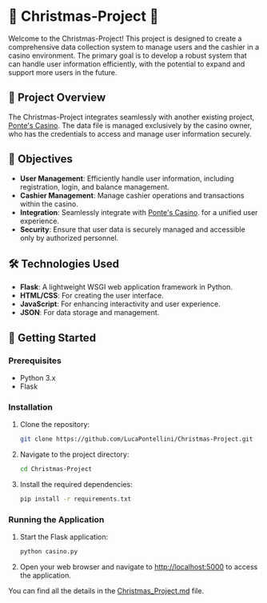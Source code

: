 # 🎄 Christmas-Project 🎄

Welcome to the Christmas-Project! This project is designed to create a comprehensive data collection system to manage users and the cashier in a casino environment. The primary goal is to develop a robust system that can handle user information efficiently, with the potential to expand and support more users in the future.

## 🌟 Project Overview
The Christmas-Project integrates seamlessly with another existing project, [Ponte's Casino](https://github.com/LucaPontellini/End-of-Year-Project-for-Computer-Science-Poker-.git). The data file is managed exclusively by the casino owner, who has the credentials to access and manage user information securely.

## 🎯 Objectives
- **User Management**: Efficiently handle user information, including registration, login, and balance management.
- **Cashier Management**: Manage cashier operations and transactions within the casino.
- **Integration**: Seamlessly integrate with [Ponte's Casino](https://github.com/LucaPontellini/End-of-Year-Project-for-Computer-Science-Poker-.git). for a unified user experience.
- **Security**: Ensure that user data is securely managed and accessible only by authorized personnel.

## 🛠️ Technologies Used
- **Flask**: A lightweight WSGI web application framework in Python.
- **HTML/CSS**: For creating the user interface.
- **JavaScript**: For enhancing interactivity and user experience.
- **JSON**: For data storage and management.

## 🚀 Getting Started

### Prerequisites
- Python 3.x
- Flask

### Installation
1. Clone the repository:
    ```bash
    git clone https://github.com/LucaPontellini/Christmas-Project.git
    ```
2. Navigate to the project directory:
    ```bash
    cd Christmas-Project
    ```
3. Install the required dependencies:
    ```bash
    pip install -r requirements.txt
    ```

### Running the Application
1. Start the Flask application:
    ```bash
    python casino.py
    ```
2. Open your web browser and navigate to [http://localhost:5000](http://localhost:5000) to access the application.

You can find all the details in the [Christmas_Project.md](https://github.com/LucaPontellini/Christmas-project/blob/main/Christmas_Project.md) file.